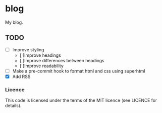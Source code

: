 # blog

My blog.

## TODO

- [ ] Improve styling
    - [ ]Improve headings
    - [ ]Improve differences between headings
    - [ ]Improve readability
- [ ] Make a pre-commit hook to format html and css using superhtml
- [x] Add RSS

### Licence

This code is licensed under the terms of the MIT licence (see LICENCE for details).
